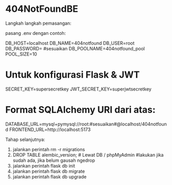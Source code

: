 # 404NotFoundBE

Langkah langkah pemasangan:

pasang .env dengan contoh:

DB_HOST=localhost
DB_NAME=404notfound
DB_USER=root
DB_PASSWORD= #sesuaikan
DB_POOLNAME=404notfound_pool
POOL_SIZE=10

# Untuk konfigurasi Flask & JWT
SECRET_KEY=supersecretkey
JWT_SECRET_KEY=superjwtsecretkey

# Format SQLAlchemy URI dari atas:
DATABASE_URL=mysql+pymysql://root:#sesuaikan#@localhost/404notfound
FRONTEND_URL=http://localhost:5173

Tahap selanjutnya:

1. jalankan perintah rm -r migrations
2. DROP TABLE alembic_version;  # Lewat DB / phpMyAdmin #lakukan jika sudah ada, jika belum gausah ngedrop
3. jalankan perintah flask db init
4. jalankan perintah flask db migrate
5. jalankan perintah flask db upgrade

